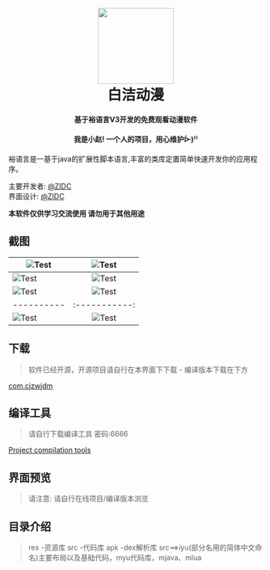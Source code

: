 <h1 align="center">
  <br>
    <img src="https://zidc.github.io/bjdm/png/icondm.png" width="150"/>
  <br>
白洁动漫
  <br>
</h1>
<h4 align="center">基于裕语言V3开发的免费观看动漫软件</h4>
<h4 align="center">我是小赵! 一个人的项目，用心维护ᐕ)⁾⁾</h4>
 裕语言是一基于java的扩展性脚本语言,丰富的类库定置简单快速开发你的应用程序。
<p align="center">
</p>

主要开发者: [@ZIDC](https://github.com/ZIDC)
<br>
界面设计: [@ZIDC](https://github.com/ZIDC)

**本软件仅供学习交流使用  请勿用于其他用途**

## 截图

| ![Test](https://zidc.github.io/bjdm/Preview/100.png) |  ![Test](https://zidc.github.io/bjdm/Preview/zf.png)  | 
| ---------- | :-----------:  | 
| ![Test](https://zidc.github.io/bjdm/Preview/zjgx.png) | ![Test](https://zidc.github.io/bjdm/Preview/rb.png)  
| ![Test](https://zidc.github.io/bjdm/Preview/ss.png)     | ![Test](https://zidc.github.io/bjdm/Preview/spxx.png)     | 
| ---------- | :-----------:  | 
| ![Test](https://zidc.github.io/bjdm/Preview/spxxnr.png)      | ![Test](https://zidc.github.io/bjdm/Preview/sz.png)    


## 下载

> 软件已经开源，开源项目请自行在本界面下下载 - 编译版本下载在下方

[com.cjzwjdm](https://zidc.github.io/bjdm/releases)

## 编译工具

> 请自行下载编译工具 密码:6666


[Project compilation tools](https://wwa.lanzoui.com/b04nhpxud)
## 界面预览

> 请注意: 请自行在线项目/编译版本浏览
> 
## 目录介绍
> res -资源库
> src -代码库
> apk -dex解析库
> src==>iyu(部分名用的简体中文命名)主要布局以及基础代码，myu代码库，mjava、mlua

